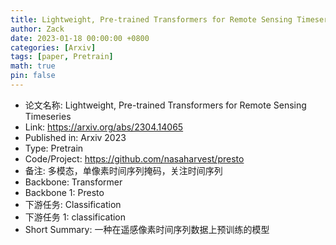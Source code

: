 ```yaml
---
title: Lightweight, Pre-trained Transformers for Remote Sensing Timeseries
author: Zack
date: 2023-01-18 00:00:00 +0800
categories: [Arxiv]
tags: [paper, Pretrain]
math: true
pin: false
---
```

- 论文名称: Lightweight, Pre-trained Transformers for Remote Sensing Timeseries
- Link: https://arxiv.org/abs/2304.14065
- Published in: Arxiv 2023
- Type: Pretrain
- Code/Project: https://github.com/nasaharvest/presto
- 备注: 多模态，单像素时间序列掩码，关注时间序列
- Backbone: Transformer
- Backbone 1: Presto
- 下游任务: Classification
- 下游任务 1: classification
- Short Summary: 一种在遥感像素时间序列数据上预训练的模型
